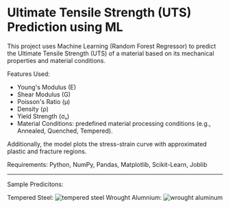 # Ultimate Tensile Strength (UTS) Prediction using ML
This project uses Machine Learning (Random Forest Regressor) to predict the Ultimate Tensile Strength (UTS) of a material based on its mechanical properties and material conditions.

Features Used:
- Young's Modulus (E)
- Shear Modulus (G)
- Poisson's Ratio (μ)
- Density (ρ)
- Yield Strength (σₛ)
- Material Conditions: predefined material processing conditions (e.g., Annealed, Quenched, Tempered).

Additionally, the model plots the stress-strain curve with approximated plastic and fracture regions.

Requirements:
Python, NumPy, Pandas, Matplotlib, Scikit-Learn, Joblib

----

Sample Predicitons:

Tempered Steel: ![tempered steel](https://github.com/user-attachments/assets/cba54922-8263-4669-afb1-22ed74440b92)
Wrought Alumnium: ![wrought aluminum](https://github.com/user-attachments/assets/eab84ea0-1b8b-41c1-a14d-6cb9e43d5e31)








